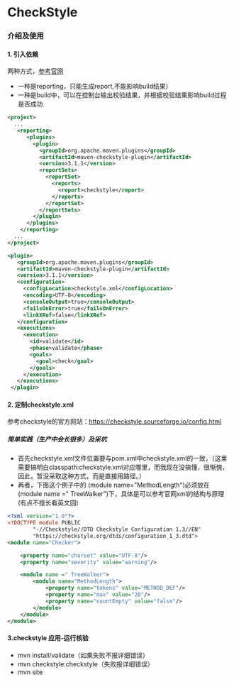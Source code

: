 # CheckStyle

### 介绍及使用

#### 1. 引入依赖
两种方式，[参考官网](http://maven.apache.org/plugins/maven-checkstyle-plugin/usage.html)
* 一种是reporting，只能生成report,不能影响build结果）
* 一种是build中，可以在控制台输出校验结果，并根据校验结果影响build过程是否成功
```xml
<project>
  ...
   <reporting>
      <plugins>
        <plugin>
          <groupId>org.apache.maven.plugins</groupId>
          <artifactId>maven-checkstyle-plugin</artifactId>
          <version>3.1.1</version>
          <reportSets>
            <reportSet>
              <reports>
                <report>checkstyle</report>
              </reports>
            </reportSet>
          </reportSets>
        </plugin>
      </plugins>
    </reporting>
  ...
</project>
```
```xml
<plugin>
   <groupId>org.apache.maven.plugins</groupId>
   <artifactId>maven-checkstyle-plugin</artifactId>
   <version>3.1.1</version>
   <configuration>
     <configLocation>checkstyle.xml</configLocation>
     <encoding>UTF-8</encoding>
     <consoleOutput>true</consoleOutput>
     <failsOnError>true</failsOnError>
     <linkXRef>false</linkXRef>
   </configuration>
   <executions>
     <execution>
       <id>validate</id>
       <phase>validate</phase>
       <goals>
         <goal>check</goal>
       </goals>
     </execution>
   </executions>
 </plugin>
```
#### 2. 定制checkstyle.xml
参考checkstyle的官方网站：https://checkstyle.sourceforge.io/config.html
##### **简单实践（生产中会长很多）及采坑**
* 首先checkstyle.xml文件位置要与pom.xml中<configLocation>checkstyle.xml</configLocation>的一致，（这里需要搞明白classpath:checkstyle.xml对应哪里，而我现在没搞懂，很惭愧，因此，暂没采取这种方式，而是直接用路径。）
* 再者，下面这个例子中的 (module name="MethodLength")必须放在(module name =" TreeWalker")下，具体是可以参考官网xml的结构与原理(有点不擅长看英文囧)
```xml
<?xml version="1.0"?>
<!DOCTYPE module PUBLIC
        "-//Checkstyle//DTD Checkstyle Configuration 1.3//EN"
        "https://checkstyle.org/dtds/configuration_1_3.dtd">
<module name="Checker">

    <property name="charset" value="UTF-8"/>
    <property name="severity" value="warning"/>

    <module name =" TreeWalker">
        <module name="MethodLength">
            <property name="tokens" value="METHOD_DEF"/>
            <property name="max" value="20"/>
            <property name="countEmpty" value="false"/>
        </module>
    </module>
</module>

```
#### 3.checkstyle 应用-运行核验
* mvn install/validate（如果失败不报详细错误）
* mvn checkstyle:checkstyle（失败报详细错误）
* mvn site
